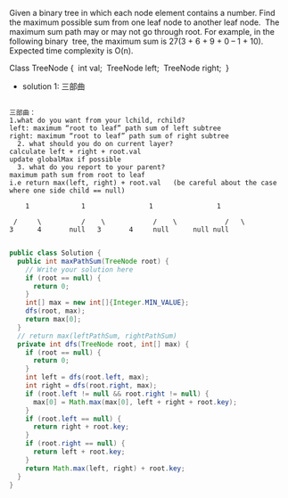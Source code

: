 ‌Given‌ ‌a‌ ‌binary‌ ‌tree‌ ‌in‌ ‌which‌ ‌each‌ ‌node‌ ‌element‌ ‌contains‌ ‌a‌ ‌number.‌ ‌Find‌ ‌
the‌ ‌maximum‌ ‌possible‌ ‌sum‌ ‌‌from‌ ‌one‌ ‌leaf‌ ‌node‌ ‌to‌ ‌another‌ ‌leaf‌ ‌node‌.‌ ‌
The‌ ‌maximum‌ ‌sum‌ ‌path‌ ‌may‌ ‌or‌ ‌may‌ ‌not‌ ‌go‌ ‌through‌ ‌root.‌ ‌For‌ ‌example,‌ ‌in‌ ‌the‌ ‌following‌ ‌binary‌ ‌
tree,‌ ‌the‌ ‌‌maximum‌‌ ‌sum‌ ‌is‌ ‌27(3‌ ‌+‌ ‌6‌ ‌+‌ ‌9‌ ‌+‌ ‌0‌ ‌–‌ ‌1‌ ‌+‌ ‌10).‌ ‌Expected‌ ‌time‌ ‌complexity‌ ‌is‌ ‌O(n).‌ 


Class‌ ‌TreeNode‌ ‌{‌ ‌
int‌ ‌val;‌ ‌
TreeNode‌ ‌left;‌ ‌
TreeNode‌ ‌right;‌ ‌
}‌ ‌



- solution 1: 三部曲

```
 ‌
三‌部‌曲‌：‌ ‌
1.what‌ ‌do‌ ‌you‌ ‌want‌ ‌from‌ ‌your‌ ‌lchild,‌ ‌rchild?‌ ‌
left:‌ ‌maximum‌ ‌“root‌ ‌to‌ ‌leaf”‌ ‌path‌ ‌sum‌ ‌of‌ ‌left‌ ‌subtree‌ ‌
right:‌ ‌maximum‌ ‌“root‌ ‌to‌ ‌leaf”‌ ‌path‌ ‌sum‌ ‌of‌ ‌right‌ ‌subtree‌ ‌
  ‌2.‌ ‌what‌ ‌should‌ ‌you‌ ‌do‌ ‌on‌ ‌current‌ ‌layer?‌ ‌
calculate‌ ‌left‌ ‌+‌ ‌right‌ ‌+‌ ‌root.val‌ ‌
update‌ ‌globalMax‌ ‌if‌ ‌possible‌ ‌
  ‌3.‌ ‌what‌ ‌do‌ ‌you‌ ‌report‌ ‌to‌ ‌your‌ ‌parent?‌ ‌
maximum‌ ‌path‌ ‌sum‌ ‌from‌ ‌root‌ ‌to‌ ‌leaf‌ ‌
i.e‌ ‌return‌ ‌max(left,‌ ‌right)‌ ‌+‌ ‌root.val‌   ‌(be‌ ‌careful‌ ‌about‌ ‌the‌ ‌case‌ ‌
where‌ ‌one‌ ‌side‌ ‌child‌ ‌==‌ ‌null)‌ ‌
 ‌
    ‌1‌             ‌1‌                ‌1‌                ‌1‌

 ‌/‌     ‌\‌          ‌/‌    ‌\‌            ‌/‌    ‌\‌            ‌/‌   ‌\‌ ‌
3‌      ‌4‌ ‌      ‌null‌   ‌3‌       ‌4‌     ‌null‌      ‌null‌ ‌null‌ ‌

```

```java

public class Solution {
  public int maxPathSum(TreeNode root) {
    // Write your solution here
    if (root == null) {
      return 0;
    }
    int[] max = new int[]{Integer.MIN_VALUE};
    dfs(root, max);
    return max[0];
  }
  // return max(leftPathSum, rightPathSum)
  private int dfs(TreeNode root, int[] max) {
    if (root == null) {
      return 0;
    }
    int left = dfs(root.left, max);
    int right = dfs(root.right, max);
    if (root.left != null && root.right != null) {
      max[0] = Math.max(max[0], left + right + root.key);
    }
    if (root.left == null) {
      return right + root.key;
    }
    if (root.right == null) {
      return left + root.key;
    }
    return Math.max(left, right) + root.key;
  }
}

```